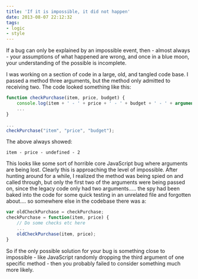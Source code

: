 ```yaml
---
title: 'If it is impossible, it did not happen'
date: 2013-08-07 22:12:32
tags:
- logic
- style
---
```

If a bug can only be explained by an impossible event, then - almost always - your assumptions
of what happened are wrong, and once in a blue moon, your understanding of the possible is
incomplete.

I was working on a section of code in a large, old, and tangled code base. I passed a method three arguments, but the method only
admitted to receiving two. The code looked something like this:

```javascript
function checkPurchase(item, price, budget) {
    console.log(item + ' - ' + price + ' - ' + budget + ' - ' + arguments.length);
    ...
}

...
checkPurchase("item", "price", "budget");
```

The above always showed:
```
item - price - undefined - 2
```

This looks like some sort of horrible core JavaScript bug where arguments are being lost. Clearly
this is approaching the level of impossible. After hunting around for a while, I realized
the method was being spied on and called through, but only the first two of the arguments were being passed
on, since the legacy code only had two arguments..... the spy had been baked into the code
for some quick testing in an unrelated file and forgotten about.... so somewhere else in the
codebase there was a:

```javascript
var oldCheckPurchase = checkPurchase;
checkPurchase = function(item, price) {
    // Do some checks etc here
    ...
    oldCheckPurchase(item, price);
}
```

So if the only possible solution for your bug is something close to impossible - like JavaScript
randomly dropping the third argument of one specific method - then you probably failed to
consider something much more likely.

